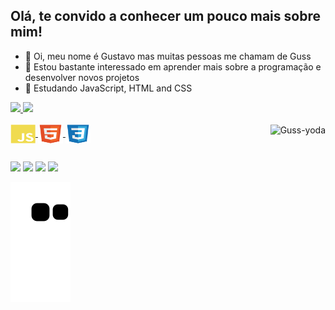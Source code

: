 ## Olá, te convido a conhecer um pouco mais sobre mim!

- 👋 Oi, meu nome é Gustavo mas muitas pessoas me chamam de Guss
- 👀 Estou bastante interessado em aprender mais sobre a programação e desenvolver novos projetos
- 📗 Estudando JavaScript, HTML and CSS
<div>
  <a href="https://www.linkedin.com/in/gustavohenrique329/">
  <img height="180em" src="https://github-readme-stats.vercel.app/api?username=Gustavo329&show_icons=true&theme=tokyonight&include_all_commits=true&count_private=true"/>
  <img height="180em" src="https://github-readme-stats.vercel.app/api/top-langs/?username=Gustavo329&layout=compact&langs_count=7&theme=tokyonight"/>
</div>
  
<div style="display: inline_block"><br>
  <img align="center" alt="Guss-Js" height="30" width="40" src="https://raw.githubusercontent.com/devicons/devicon/master/icons/javascript/javascript-plain.svg">
  <img align="center" alt="Guss-HTML" height="30" width="40" src="https://raw.githubusercontent.com/devicons/devicon/master/icons/html5/html5-original.svg">
  <img align="center" alt="Guss-CSS" height="30" width="40" src="https://raw.githubusercontent.com/devicons/devicon/master/icons/css3/css3-original.svg">
  <img align="right" alt="Guss-yoda" src="https://cdn.discordapp.com/attachments/818589898432839775/877260899751165952/picasion.com_09aa3a3c72c4a52b72da76c182f05231.gif">
</div>
  
   ##
  
  <div> 
  <a href="https://web.digitalinnovation.one/users/gustavo_329henrique?tab=achievements"><img src="https://img.shields.io/badge/%20-Digital innovation one-important?style=for-the-badge&logo="></a>
 	<a href="https://www.twitch.tv/gustavo329_" target="_blank"><img src="https://img.shields.io/badge/Twitch-9146FF?style=for-the-badge&logo=twitch&logoColor=white" target="_blank"></a>
  <a href = "mailto:gustavo.329henrique@gmail.com"><img src="https://img.shields.io/badge/-Gmail-%23333?style=for-the-badge&logo=gmail&logoColor=white" target="_blank"></a>
  <a href="https://www.linkedin.com/in/gustavohenrique329/" target="_blank"><img src="https://img.shields.io/badge/-LinkedIn-%230077B5?style=for-the-badge&logo=linkedin&logoColor=white" target="_blank"></a> 
 
  ![Snake animation](https://github.com/rafaballerini/rafaballerini/blob/output/github-contribution-grid-snake.svg)
 

</div>

